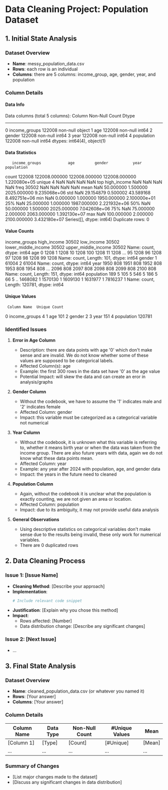 # Data Cleaning Project: Population Dataset

## 1. Initial State Analysis

### Dataset Overview
- **Name**: messy_population_data.csv
- **Rows**: each row is an individual
- **Columns**: there are 5 columns: income_group, age, gender, year, and population 

### Column Details
#### Data Info
Data columns (total 5 columns):
    Column         Non-Null Count   Dtype 
---  ------         --------------   ----- 
 0   income_groups  122008 non-null  object
 1   age            122008 non-null  int64 
 2   gender         122008 non-null  int64 
 3   year           122008 non-null  int64 
 4   population     122008 non-null  int64 
dtypes: int64(4), object(1)

#### Data Statistics
       income_groups            age         gender           year    population
count         122008  122008.000000  122008.000000  122008.000000  1.220080e+05
unique             4            NaN            NaN            NaN           NaN
top      high_income            NaN            NaN            NaN           NaN
freq           30502            NaN            NaN            NaN           NaN
mean             NaN      50.000000       1.500000    2025.000000  9.235068e+06
std              NaN      29.154879       0.500002      43.589168  8.492751e+06
min              NaN       0.000000       1.000000    1950.000000  2.100000e+01
25%              NaN      25.000000       1.000000    1987.000000  2.221932e+06
50%              NaN      50.000000       1.500000    2025.000000  7.042608e+06
75%              NaN      75.000000       2.000000    2063.000000  1.392130e+07
max              NaN     100.000000       2.000000    2100.000000  3.432180e+07
Series([], dtype: int64)
Duplicate rows: 0

#### Value Counts
income_groups
high_income            30502
low_income             30502
lower_middle_income    30502
upper_middle_income    30502
Name: count, dtype: int64
age
0      1208
1      1208
10     1208
100    1208
11     1208
       ...
95     1208
96     1208
97     1208
98     1208
99     1208
Name: count, Length: 101, dtype: int64
gender
1    61004
2    61004
Name: count, dtype: int64
year
1950    808
1951    808
1952    808
1953    808
1954    808
       ...
2096    808
2097    808
2098    808
2099    808
2100    808
Name: count, Length: 151, dtype: int64
population
189        5
105        5
546        5
186        5
66         5
          ..
1468082    1
1570130    1
1609130    1
1631977    1
7816237    1
Name: count, Length: 120781, dtype: int64

#### Unique Values
     Column Name  Unique Count
0  income_groups             4
1            age           101
2         gender             2
3           year           151
4     population        120781

### Identified Issues

1. **Error in Age Column**
   - Description: there are data points with age '0' which don't make sense and are invalid. We do not know whether some of these values are supposed to be categorical labels. 
   - Affected Column(s): age
   - Example: the first 300 rows in the data set have '0' as the age value 
   - Potential Impact: will skew the data and can create an eror in analysis/graphs

2. **Gender Column**
   - Without the codebook, we have to assume the '1' indicates male and '2' indicates female
   - Affected Column: gender
   - Impact: this variable must be categorized as a categorical variable not numerical
     
3. **Year Column**
   - Without the codebook, it is unknown what this variable is referring to, whether it means birth year or when the data was taken from the income group. There are also future years with data, again we do not know what these data points mean. 
   - Affected Column: year
   - Example: any year after 2024 with population, age, and gender data 
   - Impact: the years in the future need to cleaned
     
4. **Population Column**
   - Again, without the codebook it is unclear what the population is exactly counting, we are not given an area or location.  
   - Affected Column: population 
   - Impact: due to its ambiguity, it may not provide useful data analysis
    
2. **General Observations**
   - Using descriptive statistics on categorical variables don't make sense due to the results being invalid, these only work for numerical variables.
   - There are 0 duplicated rows


## 2. Data Cleaning Process

### Issue 1: [Issue Name]
- **Cleaning Method**: [Describe your approach]
- **Implementation**:
  ```python
  # Include relevant code snippet
  ```
- **Justification**: [Explain why you chose this method]
- **Impact**: 
  - Rows affected: [Number]
  - Data distribution change: [Describe any significant changes]

### Issue 2: [Next Issue]
- ...


## 3. Final State Analysis

### Dataset Overview
- **Name**: cleaned_population_data.csv (or whatever you named it)
- **Rows**: [Your answer]
- **Columns**: [Your answer]

### Column Details
| Column Name | Data Type | Non-Null Count | #Unique Values |  Mean  |
|-------------|-----------|----------------|----------------|--------|
| [Column 1]  | [Type]    | [Count]        | [#Unique]      | [Mean] |
| ...         | ...       | ...            | ...            | ...    |

### Summary of Changes
- [List major changes made to the dataset]
- [Discuss any significant changes in data distribution]

